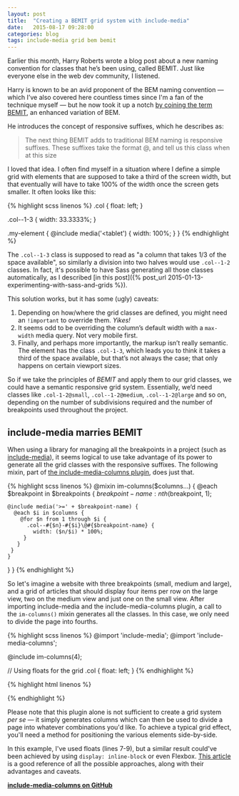 ```yaml
---
layout: post
title:  "Creating a BEMIT grid system with include-media"
date:   2015-08-17 09:28:00
categories: blog
tags: include-media grid bem bemit
---
```

Earlier this month, Harry Roberts wrote a blog post about a new naming convention for classes that he’s been using, called BEMIT. Just like everyone else in the web dev community, I listened.<!--more-->

Harry is known to be an avid proponent of the BEM naming convention — which I’ve also covered here countless times since I'm a fan of the technique myself — but he now took it up a notch [by coining the term BEMIT](http://csswizardry.com/2015/08/bemit-taking-the-bem-naming-convention-a-step-further/), an enhanced variation of BEM.

He introduces the concept of responsive suffixes, which he describes as:

> The next thing BEMIT adds to traditional BEM naming is responsive suffixes. These suffixes take the format @, and tell us this class when at this size

I loved that idea. I often find myself in a situation where I define a simple grid with elements that are supposed to take a third of the screen width, but that eventually will have to take 100% of the width once the screen gets smaller. It often looks like this:

{% highlight scss linenos %}
.col {
    float: left;
}

.col--1-3 {
    width: 33.3333%;
}

.my-element {
    @include media('<tablet') {
        width: 100%;
    }
}
{% endhighlight %}

The `.col--1-3` class is supposed to read as "a column that takes 1/3 of the space available", so similarly a division into two halves would use `.col--1-2` classes. In fact, it's possible to have Sass generating all those classes automatically, as I described [in this post]({% post_url 2015-01-13-experimenting-with-sass-and-grids %}).

This solution works, but it has some (ugly) caveats:

1. Depending on how/where the grid classes are defined, you might need an `!important` to override them. *Yikes!*
1. It seems odd to be overriding the column’s default width with a `max-width` media query. Not very mobile first.
1. Finally, and perhaps more importantly, the markup isn’t really semantic. The element has the class `.col-1-3`, which leads you to think it takes a third of the space available, but that’s not always the case; that only happens on certain viewport sizes.

So if we take the principles of *BEMIT* and apply them to our grid classes, we could have a semantic responsive grid system. Essentially, we’d need classes like `.col-1-2@small`, `.col--1-2@medium`, `.col--1-2@large` and so on, depending on the number of subdivisions required and the number of breakpoints used throughout the project.

## include-media marries BEMIT

When using a library for managing all the breakpoints in a project (such as [include-media](http://include-media.com)), it seems logical to use take advantage of its power to generate all the grid classes with the responsive suffixes. The following mixin, part of [the include-media-columns plugin](https://github.com/eduardoboucas/include-media-columns), does just that.

{% highlight scss linenos %}
@mixin im-columns($columns...) {
  @each $breakpoint in $breakpoints {
    $breakpoint-name: nth($breakpoint, 1);

    @include media('>=' + $breakpoint-name) {
      @each $i in $columns {
        @for $n from 1 through $i {
          .col--#{$n}-#{$i}\@#{$breakpoint-name} {
            width: ($n/$i) * 100%;
         }
       }
     }
    }
  }
}
{% endhighlight %}

So let's imagine a website with three breakpoints (small, medium and large), and a grid of articles that should display four items per row on the large view, two on the medium view and just one on the small view.
After importing include-media and the include-media-columns plugin, a call to the `im-columns()` mixin generates all the classes. In this case, we only need to divide the page into fourths.

{% highlight scss linenos %}
@import 'include-media';
@import 'include-media-columns';

@include im-columns(4);

// Using floats for the grid
.col {
    float: left;
}
{% endhighlight %}

{% highlight html linenos %}
<!-- HTML -->
<article class="col col--1-4@large col--2-4@medium col--4-4@small">
    <!-- Article here-->
</article>
{% endhighlight %}

Please note that this plugin alone is not sufficient to create a grid system *per se* — it simply generates columns which can then be used to divide a page into whatever combinations you'd like. To achieve a typical grid effect, you'll need a method for positioning the various elements side-by-side.

In this example, I've used floats (lines 7-9), but a similar result could've been achieved by using `display: inline-block` or even Flexbox. [This article](https://mixitup.kunkalabs.com/learn/tutorial/responsive-grids/) is a good reference of all the possible approaches, along with their advantages and caveats.<!--tomb-->

**[include-media-columns on GitHub](https://github.com/eduardoboucas/include-media-columns)**
